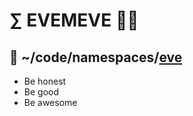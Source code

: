 # ∑ EVEMEVE 👨‍💻  

## 🐉 ~/code/namespaces/[eve](https://github.com/evemeve-lab/codespace) 

- Be honest
- Be good
- Be awesome

